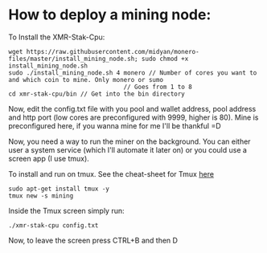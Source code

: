# How to deploy a mining node:

To Install the XMR-Stak-Cpu:
```
wget https://raw.githubusercontent.com/midyan/monero-files/master/install_mining_node.sh; sudo chmod +x install_mining_node.sh
sudo ./install_mining_node.sh 4 monero // Number of cores you want to and which coin to mine. Only monero or sumo
                                // Goes from 1 to 8
cd xmr-stak-cpu/bin // Get into the bin directory
```

Now, edit the config.txt file with you pool and wallet address, pool address and http port (low cores are preconfigured with 9999, higher is 80). Mine is preconfigured here, if you wanna mine for me I'll be thankful =D

Now, you need a way to run the miner on the background. You can either user a system service (which I'll automate it later on) or you could use a screen app (I use tmux).

To install and run on tmux. See the cheat-sheet for Tmux [here](https://gist.github.com/MohamedAlaa/2961058)
```
sudo apt-get install tmux -y
tmux new -s mining
```

Inside the Tmux screen simply run:
```
./xmr-stak-cpu config.txt
```

Now, to leave the screen press CTRL+B and then D
